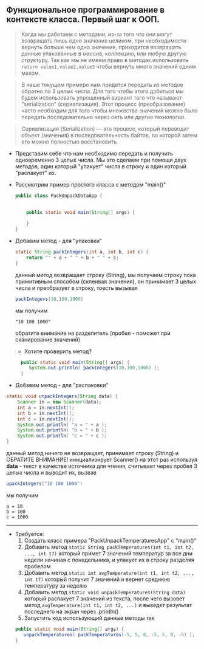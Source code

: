 ## Функциональное программирование в контексте класса. Первый шаг к ООП. 


> Когда мы работаем с методами, из-за того что они могут возвращать лишь одно значение целиком, при необходимости вернуть больше чем одно значение, приходится возвращать данные упакованные в массив, коллекцию, или любую другую структуру. Так как мы не имеем право в методах использовать ```return value1,value2,value3``` чтобы вернуть много значений одним махом.

> В наше текущем примере нам придется передать из методов обратно по 3 целых числа. Для того чтобы этого добиться мы будем использовать упрощенный вариант того что называют "serialization" (сериализация). Этот процесс (преобразование) часто необходим для того чтобы множества значений можно было передать последовательно через сеть или другие технологии.

> Сериализация (Serialization) — это процесс, который переводит объект (значения) в последовательность байтов, по которой затем его можно полностью восстановить.

* Представим себе что нам необходимо передать и получить одновременно 3 целых числа. Мы это сделаем при помощи двух методов, один который "упакует" числа в строку и один который "распакует" их.


* Рассмотрим пример простого класса с методом "main()"
  
    ```java
    public class PackUnpackDataApp {
        
        
        public static void main(String[] args) {

        }
    }
    ```
   
 
* Добавим метод - для "упаковки" 
 
  ```java
  static String packIntegers(int a, int b, int c) {
      return "" + a + " " + b + " " + c;
  }
  ``` 
  данный метод возвращает строку (String), мы получаем строку пока примитивным способом (склеивая значения), он принимает 3 целых числа и преобразует в строку, тоесть вызывая 
  ```java
  packIntegers(10,100,1000)
  ```
  мы получим 
  ```
  "10 100 1000"
  ```
  обратите внимание на разделитель (пробел - поможет при сканирование значений)
  
   -  Хотите проверить метод? 
  ```java
    public static void main(String[] args) {
       System.out.println( packIntegers(10,100,1000) );
    }
  ```
 * Добавим метод - для "распаковки" 
 
  ```java
  static void unpackIntegers(String data) {
      Scanner in = new Scanner(data);
      int a = in.nextInt();
      int b = in.nextInt();
      int c = in.nextInt();
      System.out.println( "a = " + a );
      System.out.println( "b = " + b );
      System.out.println( "c = " + c );
  }
  ``` 
  данный метод ничего не возвращает, принимает строку (String) и ОБРАТИТЕ ВНИМАНИЕ! инициализирует Scanner() на этот раз используя **data** - текст в качестве источника для чтения, считывает через пробел 3 целых числа и выводит их, вызвав 
  ```java
  upackIntegers("10 100 1000")
  ```
  мы получим 
  ```
  a = 10
  b = 100
  c = 1000
  ```
 ---

* Требуется:
  1. Создать класс примера "PackUnpackTemperaturesApp" с "main()"
  2. Добавить метод ```static String packTemperatures(int t1, int t2, ..., int t7)``` который примет 7 значений температур за все дни недели начиная с понедельника, и упакует их в строку разделяя пробелом
  3. Добавить метод ```static int avgTemperature(int t1, int t2, ..., int t7)``` который получит 7 значений и вернет среднюю температуру за неделю
  4. Добавить метод ```static void unpackTemperatures(String data)``` который распакует 7 значений из текста, после чего вызовет метод ```avgTemperature(int t1, int t2, ...)``` и выведет результат последнего на экран через .println()
  5. Запустить код использующий данные методы так
    ```java
    public static void main(String[] args) {
       unpackTemperatures( packTemperatures(-5, 5, 0, -5, 5, 0, -5) );
    }
    ```
